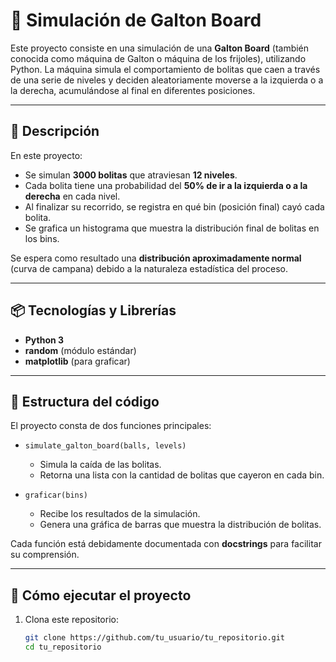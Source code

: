 # 🎲 Simulación de Galton Board 

Este proyecto consiste en una simulación de una **Galton Board** (también conocida como máquina de Galton o máquina de los frijoles), utilizando Python. La máquina simula el comportamiento de bolitas que caen a través de una serie de niveles y deciden aleatoriamente moverse a la izquierda o a la derecha, acumulándose al final en diferentes posiciones.

---

## 📖 Descripción

En este proyecto:
- Se simulan **3000 bolitas** que atraviesan **12 niveles**.
- Cada bolita tiene una probabilidad del **50% de ir a la izquierda o a la derecha** en cada nivel.
- Al finalizar su recorrido, se registra en qué bin (posición final) cayó cada bolita.
- Se grafica un histograma que muestra la distribución final de bolitas en los bins.

Se espera como resultado una **distribución aproximadamente normal** (curva de campana) debido a la naturaleza estadística del proceso.

---

## 📦 Tecnologías y Librerías

- **Python 3**
- **random** (módulo estándar)
- **matplotlib** (para graficar)

---

## 📁 Estructura del código

El proyecto consta de dos funciones principales:

- `simulate_galton_board(balls, levels)`
  - Simula la caída de las bolitas.
  - Retorna una lista con la cantidad de bolitas que cayeron en cada bin.
  
- `graficar(bins)`
  - Recibe los resultados de la simulación.
  - Genera una gráfica de barras que muestra la distribución de bolitas.

Cada función está debidamente documentada con **docstrings** para facilitar su comprensión.

---

## 🚀 Cómo ejecutar el proyecto

1. Clona este repositorio:
   ```bash
   git clone https://github.com/tu_usuario/tu_repositorio.git
   cd tu_repositorio
